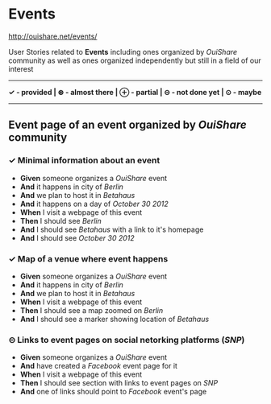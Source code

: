 # Events
http://ouishare.net/events/


User Stories related to **Events** including ones organized by *OuiShare* community as well as ones organized independently but still in a field of our interest


---


**✓ - provided | ⊛ - almost there | ⊕ - partial | ⊝ - not done yet | ⊙ - maybe**


---

## Event page of an event organized by *OuiShare* community

### ✓ Minimal information about an event

* **Given** someone organizes a *OuiShare* event
 * **And** it happens in city of *Berlin*
 * **And** we plan to host it in *Betahaus*
 * **And** it happens on a day of *October 30 2012*
* **When** I visit a webpage of this event
* **Then** I should see *Berlin*
 * **And** I should see *Betahaus* with a link to it's homepage
 * **And** I should see *October 30 2012*
 

### ✓ Map of a venue where event happens

* **Given** someone organizes a *OuiShare* event
 * **And** it happens in city of *Berlin*
 * **And** we plan to host it in *Betahaus*
* **When** I visit a webpage of this event
* **Then** I should see a map zoomed on *Berlin*
 * **And** I should see a marker showing location of *Betahaus*
 

### ⊝ Links to event pages on social netorking platforms (*SNP*)

* **Given** someone organizes a *OuiShare* event
 * **And** have created a *Facebook* event page for it
* **When** I visit a webpage of this event
* **Then** I should see section with links to event pages on *SNP*
 * **And** one of links should point to *Facebook* event's page